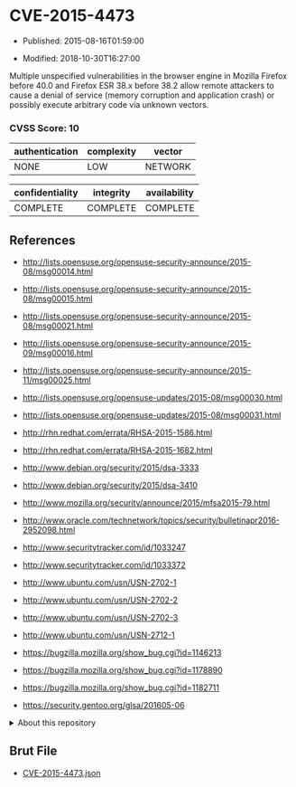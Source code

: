 # CVE-2015-4473

- Published: 2015-08-16T01:59:00

- Modified: 2018-10-30T16:27:00

Multiple unspecified vulnerabilities in the browser engine in Mozilla Firefox before 40.0 and Firefox ESR 38.x before 38.2 allow remote attackers to cause a denial of service (memory corruption and application crash) or possibly execute arbitrary code via unknown vectors.

### CVSS Score: **10**

| authentication | complexity | vector |
| --- | --- | --- |
| NONE | LOW | NETWORK |

| confidentiality | integrity | availability |
| --- | --- | --- |
| COMPLETE | COMPLETE | COMPLETE |

## References

* http://lists.opensuse.org/opensuse-security-announce/2015-08/msg00014.html

* http://lists.opensuse.org/opensuse-security-announce/2015-08/msg00015.html

* http://lists.opensuse.org/opensuse-security-announce/2015-08/msg00021.html

* http://lists.opensuse.org/opensuse-security-announce/2015-09/msg00016.html

* http://lists.opensuse.org/opensuse-security-announce/2015-11/msg00025.html

* http://lists.opensuse.org/opensuse-updates/2015-08/msg00030.html

* http://lists.opensuse.org/opensuse-updates/2015-08/msg00031.html

* http://rhn.redhat.com/errata/RHSA-2015-1586.html

* http://rhn.redhat.com/errata/RHSA-2015-1682.html

* http://www.debian.org/security/2015/dsa-3333

* http://www.debian.org/security/2015/dsa-3410

* http://www.mozilla.org/security/announce/2015/mfsa2015-79.html

* http://www.oracle.com/technetwork/topics/security/bulletinapr2016-2952098.html

* http://www.securitytracker.com/id/1033247

* http://www.securitytracker.com/id/1033372

* http://www.ubuntu.com/usn/USN-2702-1

* http://www.ubuntu.com/usn/USN-2702-2

* http://www.ubuntu.com/usn/USN-2702-3

* http://www.ubuntu.com/usn/USN-2712-1

* https://bugzilla.mozilla.org/show_bug.cgi?id=1146213

* https://bugzilla.mozilla.org/show_bug.cgi?id=1178890

* https://bugzilla.mozilla.org/show_bug.cgi?id=1182711

* https://security.gentoo.org/glsa/201605-06

<details>
<summary>About this repository</summary> 

  This repository is part of the project [Live Hack CVE](https://github.com/Live-Hack-CVE). Main website can be found [www.live-hack.org](https://www.live-hack.org) 
  
  Made by [Sn0wAlice](https://github.com/Sn0wAlice) for the people that care about security and need to have a feed of the latest CVEs. Hope you enjoy it, don't forget to star the repo and follow me on [Twitter](https://twitter.com/Sn0wAlice) and [Github](https://github.com/Sn0wAlice). And that is my [personnal website](https://www.alice-snow.me/)

  - [Home Page](https://github.com/Live-Hack-CVE)
  - [Framework](https://github.com/Live-Hack-CVE/cve-framework)
  - [CVE database](https://github.com/Live-Hack-CVE/full_database)
  - [Changelog](https://github.com/Live-Hack-CVE/Changelog)
</details>

## Brut File

* [CVE-2015-4473.json](https://raw.githubusercontent.com/Live-Hack-CVE/full_database/main/cves/2015/CVE-2015-4473.json)

